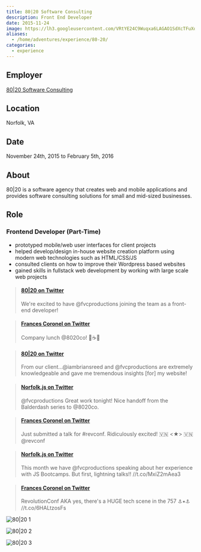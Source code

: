 ```yaml
---
title: 80|20 Software Consulting
description: Front End Developer
date: 2015-11-24
image: https://lh3.googleusercontent.com/VRtYE24C9Wuqxa6LAGAO1SdXcTFuXoVuAwlzb3JbFgR__SpRlPu0iwAlcALS_Cq6E007BIAQV9bZMQiAF2gonSF32SRNmmH8RZuY9iQkW042Z-XWIVqGAuvT5_M0Q8xRGLST8pJT7l548WcEuU3bWR8skUX_r_g7PyUCx8PGGQKfKBMYKUht_3HeyZmddDt0UBiefn4_x8lKWalwsxTM22XccO7EDy7kKjrNk9VLYOUlbXtDSDIudCu_0sjB6vtxdXckHyYId2-7uGtdyftJFTRMMHDySINI2I6IcX6TPIPvW0sFPLIhGAwBTb508O9uFYGbctElHU-CsjmCB7LMfNMZ6CcFbeWqQYT-LNHHA4k7SDVnoYy3KqGq-YJZYW7wHJ_NyoETKi_Q-NSLgnUuukX3durhjW3OIjDiUwfVlyveRCxL_XU4-lEcL1PK_so4B0H-EGm81nwUjERq8xcfyvshHzCoNwhMLV33GrCUGfPgf8XCVwP_QapmKx8EnQwHOpiZux9If9Us83jSrgRyJIGPbZPxxWB8Q8G6OGsUHfuopaOAdcBEyAtkAF02D0KnmCSh5c4jKWpoAY0gZeU3Eho6v7n5Rnk55N6IaDO5m65c30dlJR7v4AyVBJle7kSt=w1425-h647-nos
aliases:
  - /home/adventures/experience/80-20/
categories:
  - experience
---
```


## Employer

[80|20 Software Consulting](https://madeby8020.com '80|20 Software Consulting')

## Location

Norfolk, VA

## Date

November 24th, 2015 to February 5th, 2016

## About

<p>80|20 is a software agency that creates web and mobile applications and provides software consulting solutions for small and mid-sized businesses.</p>

## Role

### Frontend Developer (Part-Time)

- prototyped mobile/web user interfaces for client projects
- helped develop/design in-house website creation platform using modern web technologies such as HTML/CSS/JS
- consulted clients on how to improve their Wordpress based websites
- gained skills in fullstack web development by working with large scale web projects

<blockquote class="embedly-card"><h4><a href="https://twitter.com/madeby8020/status/669603319330021377">80|20 on Twitter</a></h4><p>We're excited to have @fvcproductions joining the team as a front-end developer!</p></blockquote>
<script async src="//cdn.embedly.com/widgets/platform.js" charset="UTF-8"></script>

<blockquote class="embedly-card"><h4><a href="https://twitter.com/fvcproductions/status/700371760663891968">Frances Coronel on Twitter</a></h4><p>Company lunch @8020co! 🍳☕️🍞</p></blockquote>

<blockquote class="embedly-card"><h4><a href="https://twitter.com/madeby8020/status/673989239827267586">80|20 on Twitter</a></h4><p>From our client...@iambriansreed and @fvcproductions are extremely knowledgeable and gave me tremendous insights [for] my website!</p></blockquote>

<blockquote class="embedly-card"><h4><a href="https://twitter.com/NorfolkJS/status/689321587045056512">Norfolk.js on Twitter</a></h4><p>@fvcproductions Great work tonight! Nice handoff from the Balderdash series to @8020co.</p></blockquote>

<blockquote class="embedly-card"><h4><a href="https://twitter.com/fvcproductions/status/684940206785589248">Frances Coronel on Twitter</a></h4><p>Just submitted a talk for #revconf. Ridiculously excited! 🇻🇳 &lt;★&gt; 🇻🇳 @revconf</p></blockquote>

<blockquote class="embedly-card"><h4><a href="https://twitter.com/NorfolkJS/status/685708460743389184">Norfolk.js on Twitter</a></h4><p>This month we have @fvcproductions speaking about her experience with JS Bootcamps. But first, lightning talks!! //t.co/MxiZ2mAea3</p></blockquote>

<blockquote class="embedly-card"><h4><a href="https://twitter.com/fvcproductions/status/730577559054778368">Frances Coronel on Twitter</a></h4><p>RevolutionConf AKA yes, there's a HUGE tech scene in the 757 ⚓️⭑⚓️ //t.co/6HALtzosFs</p></blockquote>

![80|20 1](https://lh3.googleusercontent.com/rS_bEIOcd5n4tNK3YBVRCNgoXsq8YNQ9jUgMtybZqugCLWqHd-jAIlDeWBtuPrnOM6_8rI06viXyZ6kJTc6nqg77sZu4dykYOTeF4sAcVcqh3V788p6z03eSNrOis91nh4ySfTuBJwdbdmozJvFTe1LtkhLPWPangLQS9d5Emt3u9leG3hQLgHmhBB-NxJ6o-cjDwSvyRFWp9r9gFVnG95Vj1ixNQYuTnO2z2nEEPRDoIK-FPKOD91qrBk9N78p3Z--AvUNxsxuMCQSCbe6WZuTG6No5-HppKNQNyyXjdvQSeOwQ33EZ9Zw1jtOkr-RAJtCHQdpK4amYRez7S783BWIN2pxgDxcAOgN4rogVQ2aGu_mQHn3oYv6-r4dlZp5j6gDYNHLq3ctD9xJJ79WvDKIfGyeZJdK5737K5zpvagZgxlaYV4cHUR_-ZjRAU9rG6Byv1Tvjw-r4cVPaRg7xE7qgAkSu9M3Ds28zePFSo__Z5Ytti-XUr7RcL7v2F6HTLo2PKPeaQoroXSdtwCMkXCqAdIjlQS-JRPirVRyb104EWcmrES8ck75k03pkKzit5Ibg0wL6R1i1dI9DUSYs1usuXgn5iazmtid39wOHZeMpHCmLweu2rJD5uyGrh6NB=w1425-h790-no)

![80|20 2](https://lh3.googleusercontent.com/VRtYE24C9Wuqxa6LAGAO1SdXcTFuXoVuAwlzb3JbFgR__SpRlPu0iwAlcALS_Cq6E007BIAQV9bZMQiAF2gonSF32SRNmmH8RZuY9iQkW042Z-XWIVqGAuvT5_M0Q8xRGLST8pJT7l548WcEuU3bWR8skUX_r_g7PyUCx8PGGQKfKBMYKUht_3HeyZmddDt0UBiefn4_x8lKWalwsxTM22XccO7EDy7kKjrNk9VLYOUlbXtDSDIudCu_0sjB6vtxdXckHyYId2-7uGtdyftJFTRMMHDySINI2I6IcX6TPIPvW0sFPLIhGAwBTb508O9uFYGbctElHU-CsjmCB7LMfNMZ6CcFbeWqQYT-LNHHA4k7SDVnoYy3KqGq-YJZYW7wHJ_NyoETKi_Q-NSLgnUuukX3durhjW3OIjDiUwfVlyveRCxL_XU4-lEcL1PK_so4B0H-EGm81nwUjERq8xcfyvshHzCoNwhMLV33GrCUGfPgf8XCVwP_QapmKx8EnQwHOpiZux9If9Us83jSrgRyJIGPbZPxxWB8Q8G6OGsUHfuopaOAdcBEyAtkAF02D0KnmCSh5c4jKWpoAY0gZeU3Eho6v7n5Rnk55N6IaDO5m65c30dlJR7v4AyVBJle7kSt=w1425-h647-no)

![80|20 3](https://lh3.googleusercontent.com/dp-qlaGM1zFDshtJpMGqLRFAx9DHWZC2Et0TqJhNT-Ey7_V00q6umzQwPfvjdrHEXIOZFOcQTXVnr9hY8lWLC2PxTCk5xJr8OKCvGiWyzzyA2qLYrbECVZvlQ1oXeRPgtUPanrw91WLlNwaDGkBbaCmSu1xhje6RWEWF0WhD9S9utEnPhPs2hk439yT0qTzG9P-dsh-VUmHTFWGvEOBjkr9ZOJ6MZebE5pQ13W2KTq3GjDx-M3880i2oyPJLAyuLVAKirR5MOnXxufUCu6GtWxGp40i3DTBUmYofOHyipicfFgOkeqvkH2-jiICwBxiMM26hjRIFGJ6skagzaCMNj4tvulUodGTGirLK4VQAUXGhx6dPmVZnd5s3d09dLuWhY5Oe5E-uRjQdxl0JdO6CAY38nq8MRkmkpha45vy4XMEYwXPjAMZI6oQ3M_MdfcDJmwg8bI9uY0-YF5h-Dzw1XRwHLbqLneptHYEXDSiVg6Np2QJPhDrf8s3ikC21xouu4lNFemfY0UMj4jfkxusWrBq7WGJPJpCxmqF8bDC1PNclHtDtkPwKTzchuWnDmn2A4qL6rtkB0m08nvhmOtwZsan14GOQgJJjVFZ4TPlumuyTy7i7K7aYkoHf-oapMQuH=w331-h220-no)
